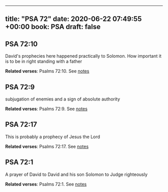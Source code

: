 
---
title: "PSA 72"
date: 2020-06-22 07:49:55 +00:00
book: PSA
draft: false
---

## PSA 72:10

David's prophecies here happened practically to Solomon. How important it is to be in right standing with a father

**Related verses**: Psalms 72:10. See [notes](https://my.bible.com/notes/3457416760037990461)


## PSA 72:9

subjugation of enemies and a sign of absolute authority

**Related verses**: Psalms 72:9. See [notes](https://my.bible.com/notes/3457412961860837416)


## PSA 72:17

This is probably a prophecy of Jesus the Lord

**Related verses**: Psalms 72:17. See [notes](https://my.bible.com/notes/2585492368988562332)


## PSA 72:1

A prayer of David to David and his son Solomon to Judge righteously

**Related verses**: Psalms 72:1. See [notes](https://my.bible.com/notes/2585487573137482639)

